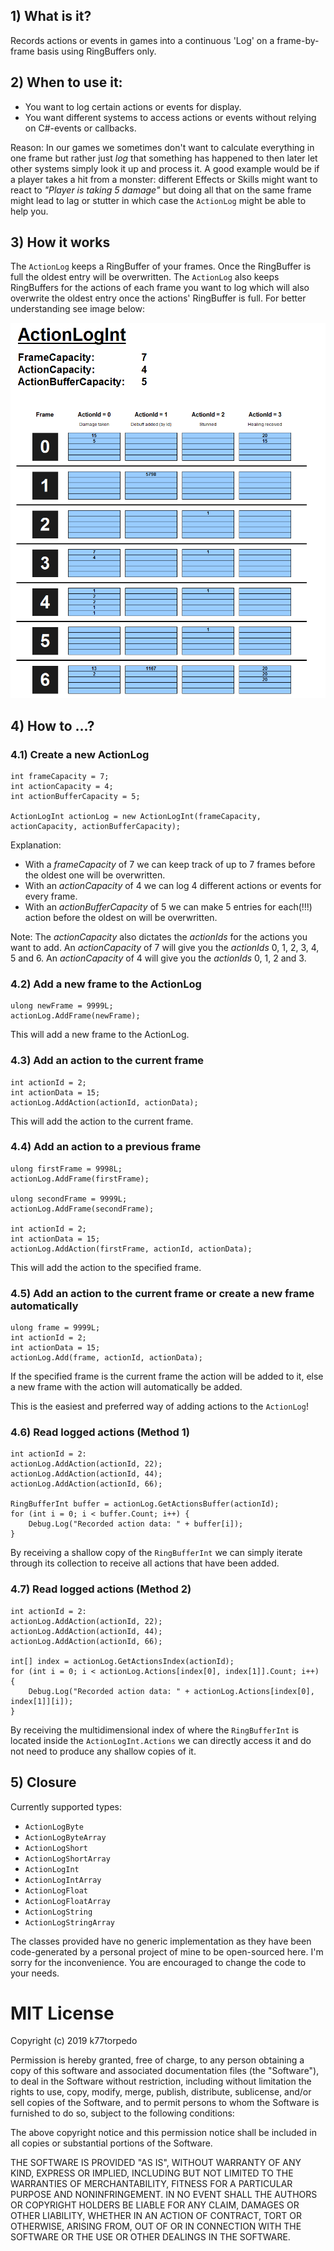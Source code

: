 ## 1) What is it?
Records actions or events in games into a continuous 'Log' on a frame-by-frame basis using RingBuffers only.


## 2) When to use it:
* You want to log certain actions or events for display.
* You want different systems to access actions or events without relying on C#-events or callbacks. 

Reason: In our games we sometimes don't want to calculate everything in one frame but rather just _log_ that something has happened to then later let other systems simply look it up and process it. A good example would be if a player takes a hit from a monster: different Effects or Skills might want to react to _"Player is taking 5 damage"_ but doing all that on the same frame might lead to lag or stutter in which case the `ActionLog` might be able to help you.

## 3) How it works
The `ActionLog` keeps a RingBuffer of your frames. Once the RingBuffer is full the oldest entry will be overwritten. The `ActionLog` also keeps RingBuffers for the actions of each frame you want to log which will also overwrite the oldest entry once the actions' RingBuffer is full. For better understanding see image below:


![Overview](https://raw.githubusercontent.com/k77torpedo/ActionLog/master/Documentation/ActionLog_Overview.png)


## 4) How to ...?

### 4.1) Create a new ActionLog
```
int frameCapacity = 7;
int actionCapacity = 4;
int actionBufferCapacity = 5;

ActionLogInt actionLog = new ActionLogInt(frameCapacity, actionCapacity, actionBufferCapacity);
```
Explanation: 
* With a _frameCapacity_ of 7 we can keep track of up to 7 frames before the oldest one will be overwritten. 
* With an _actionCapacity_ of 4 we can log 4 different actions or events for every frame. 
* With an _actionBufferCapacity_ of 5 we can make 5 entries for each(!!!) action before the oldest on will be overwritten.

Note: The _actionCapacity_ also dictates the _actionIds_ for the actions you want to add. An _actionCapacity_ of 7 will give you the _actionIds_ 0, 1, 2, 3, 4, 5 and 6. An _actionCapacity_ of 4 will give you the _actionIds_ 0, 1, 2 and 3.


### 4.2) Add a new frame to the ActionLog
```
ulong newFrame = 9999L;
actionLog.AddFrame(newFrame);
```
This will add a new frame to the ActionLog.


### 4.3) Add an action to the current frame
```
int actionId = 2;
int actionData = 15;
actionLog.AddAction(actionId, actionData);
```
This will add the action to the current frame.


### 4.4) Add an action to a previous frame
```
ulong firstFrame = 9998L;
actionLog.AddFrame(firstFrame);

ulong secondFrame = 9999L;
actionLog.AddFrame(secondFrame);

int actionId = 2;
int actionData = 15;
actionLog.AddAction(firstFrame, actionId, actionData);
```
This will add the action to the specified frame.


### 4.5) Add an action to the current frame or create a new frame automatically
```
ulong frame = 9999L;
int actionId = 2;
int actionData = 15;
actionLog.Add(frame, actionId, actionData);
```
If the specified frame is the current frame the action will be added to it, else a new frame with the action will automatically be added.

This is the easiest and preferred way of adding actions to the `ActionLog`!


### 4.6) Read logged actions (Method 1)
```
int actionId = 2:
actionLog.AddAction(actionId, 22);
actionLog.AddAction(actionId, 44);
actionLog.AddAction(actionId, 66);

RingBufferInt buffer = actionLog.GetActionsBuffer(actionId);
for (int i = 0; i < buffer.Count; i++) {
    Debug.Log("Recorded action data: " + buffer[i]);
}
```
By receiving a shallow copy of the `RingBufferInt` we can simply iterate through its collection to receive all actions that have been added.


### 4.7) Read logged actions (Method 2)
```
int actionId = 2:
actionLog.AddAction(actionId, 22);
actionLog.AddAction(actionId, 44);
actionLog.AddAction(actionId, 66);

int[] index = actionLog.GetActionsIndex(actionId);
for (int i = 0; i < actionLog.Actions[index[0], index[1]].Count; i++) {
    Debug.Log("Recorded action data: " + actionLog.Actions[index[0], index[1]][i]);
}
```
By receiving the multidimensional index of where the `RingBufferInt` is located inside the `ActionLogInt.Actions` we can directly access it and do not need to produce any shallow copies of it.


## 5) Closure
Currently supported types:
* `ActionLogByte`
* `ActionLogByteArray`
* `ActionLogShort`
* `ActionLogShortArray`
* `ActionLogInt`
* `ActionLogIntArray`
* `ActionLogFloat`
* `ActionLogFloatArray`
* `ActionLogString`
* `ActionLogStringArray`

The classes provided have no generic implementation as they have been code-generated by a personal project of mine to be open-sourced here. I'm sorry for the inconvenience. You are encouraged to change the code to your needs.


# MIT License
Copyright (c) 2019 k77torpedo

Permission is hereby granted, free of charge, to any person obtaining a copy
of this software and associated documentation files (the "Software"), to deal
in the Software without restriction, including without limitation the rights
to use, copy, modify, merge, publish, distribute, sublicense, and/or sell
copies of the Software, and to permit persons to whom the Software is
furnished to do so, subject to the following conditions:

The above copyright notice and this permission notice shall be included in all
copies or substantial portions of the Software.

THE SOFTWARE IS PROVIDED "AS IS", WITHOUT WARRANTY OF ANY KIND, EXPRESS OR
IMPLIED, INCLUDING BUT NOT LIMITED TO THE WARRANTIES OF MERCHANTABILITY,
FITNESS FOR A PARTICULAR PURPOSE AND NONINFRINGEMENT. IN NO EVENT SHALL THE
AUTHORS OR COPYRIGHT HOLDERS BE LIABLE FOR ANY CLAIM, DAMAGES OR OTHER
LIABILITY, WHETHER IN AN ACTION OF CONTRACT, TORT OR OTHERWISE, ARISING FROM,
OUT OF OR IN CONNECTION WITH THE SOFTWARE OR THE USE OR OTHER DEALINGS IN THE
SOFTWARE.

